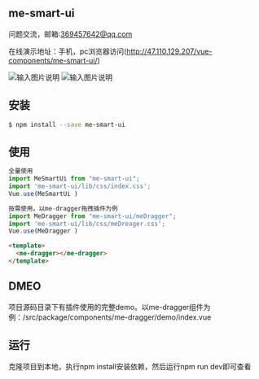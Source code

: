 

## me-smart-ui
问题交流，邮箱:369457642@qq.com

在线演示地址：手机，pc浏览器访问(http://47.110.129.207/vue-components/me-smart-ui/)

![输入图片说明](http://47.110.129.207/images/12345678.png)
![输入图片说明](http://47.110.129.207/images/1234567.png)

## 安装

```bash
$ npm install --save me-smart-ui

```
## 使用

```js
全量使用
import MeSmartUi from "me-smart-ui";
import 'me-smart-ui/lib/css/index.css';
Vue.use(MeSmartUi )

按需使用，以me-dragger拖拽插件为例
import MeDragger from "me-smart-ui/meDragger";
import 'me-smart-ui/lib/css/meDreager.css';
Vue.use(MeDragger )
```
```html
<template>
  <me-dragger></me-dragger>
</template>
 ```
## DMEO
 项目源码目录下有插件使用的完整demo。以me-dragger组件为例：/src/package/components/me-dragger/demo/index.vue


## 运行
克隆项目到本地，执行npm install安装依赖，然后运行npm run dev即可查看
